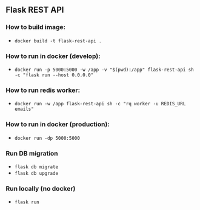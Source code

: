 ## Flask REST API

### How to build image:

- `docker build -t flask-rest-api .`

### How to run in docker (develop):

- `docker run -p 5000:5000 -w /app -v "$(pwd):/app" flask-rest-api sh -c "flask run --host 0.0.0.0"`

### How to run redis worker:

- `docker run -w /app flask-rest-api sh -c "rq worker -u REDIS_URL emails"`

### How to run in docker (production):

- `docker run -dp 5000:5000`

### Run DB migration

- `flask db migrate`
- `flask db upgrade`

### Run locally (no docker)

- `flask run`
